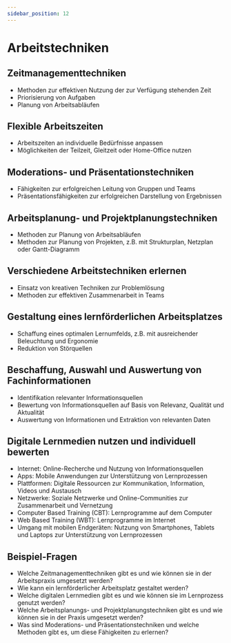 ```yaml
---
sidebar_position: 12
---
```


# Arbeitstechniken

<!-- -   Zeitmanagementtechniken, flexible Arbeitszeiten
-   Moderations- und Präsentationstechniken
-   Arbeitsplanung- und Projektplanungstechniken
-   Verschiedene Arbeitstechniken erlernen

-   Gestaltung eines lernförderlichen und das Lernen
    integrierenden Arbeitsplatzes
-   Beschaffung, Auswahl und Auswertung von Fachin-
    formationen
-   Digitale Lernmedien nutzen und individuell bewer-
    ten, z. B.:
    « Internet
    « Apps
    « Plattformen (Kommunikation, Information, Videos,
    Austausch)
    « Netzwerke
    « Computer Based Training (CBT)
    « Web Based Training (WBT)
    « Umgang mit mobilen Endgeräten -->

## Zeitmanagementtechniken

-   Methoden zur effektiven Nutzung der zur Verfügung stehenden Zeit
-   Priorisierung von Aufgaben
-   Planung von Arbeitsabläufen

## Flexible Arbeitszeiten

-   Arbeitszeiten an individuelle Bedürfnisse anpassen
-   Möglichkeiten der Teilzeit, Gleitzeit oder Home-Office nutzen

## Moderations- und Präsentationstechniken

-   Fähigkeiten zur erfolgreichen Leitung von Gruppen und Teams
-   Präsentationsfähigkeiten zur erfolgreichen Darstellung von Ergebnissen

## Arbeitsplanung- und Projektplanungstechniken

-   Methoden zur Planung von Arbeitsabläufen
-   Methoden zur Planung von Projekten, z.B. mit Strukturplan, Netzplan oder Gantt-Diagramm

## Verschiedene Arbeitstechniken erlernen

-   Einsatz von kreativen Techniken zur Problemlösung
-   Methoden zur effektiven Zusammenarbeit in Teams

## Gestaltung eines lernförderlichen Arbeitsplatzes

-   Schaffung eines optimalen Lernumfelds, z.B. mit ausreichender Beleuchtung und Ergonomie
-   Reduktion von Störquellen

## Beschaffung, Auswahl und Auswertung von Fachinformationen

-   Identifikation relevanter Informationsquellen
-   Bewertung von Informationsquellen auf Basis von Relevanz, Qualität und Aktualität
-   Auswertung von Informationen und Extraktion von relevanten Daten

## Digitale Lernmedien nutzen und individuell bewerten

-   Internet: Online-Recherche und Nutzung von Informationsquellen
-   Apps: Mobile Anwendungen zur Unterstützung von Lernprozessen
-   Plattformen: Digitale Ressourcen zur Kommunikation, Information, Videos und Austausch
-   Netzwerke: Soziale Netzwerke und Online-Communities zur Zusammenarbeit und Vernetzung
-   Computer Based Training (CBT): Lernprogramme auf dem Computer
-   Web Based Training (WBT): Lernprogramme im Internet
-   Umgang mit mobilen Endgeräten: Nutzung von Smartphones, Tablets und Laptops zur Unterstützung von Lernprozessen

## Beispiel-Fragen

-   Welche Zeitmanagementtechniken gibt es und wie können sie in der Arbeitspraxis umgesetzt werden?
-   Wie kann ein lernförderlicher Arbeitsplatz gestaltet werden?
-   Welche digitalen Lernmedien gibt es und wie können sie im Lernprozess genutzt werden?
-   Welche Arbeitsplanungs- und Projektplanungstechniken gibt es und wie können sie in der Praxis umgesetzt werden?
-   Was sind Moderations- und Präsentationstechniken und welche Methoden gibt es, um diese Fähigkeiten zu erlernen?
